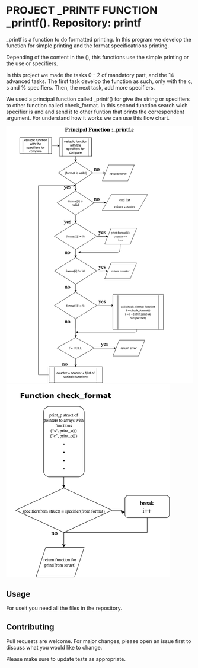 # PROJECT _PRINTF FUNCTION _printf(). Repository: printf

_printf is a function to do formatted printing. In this program we develop the function for simple printing and the format specificatrions printing. 

Depending of the content in the (), this functions use the simple printing or the use or specifiers.

In this project we made the tasks 0 - 2 of mandatory part, and the 14 advanced tasks.
The first task develop the function as such, only with the c, s and % specifiers. Then, the next task, add more specifiers.

We used a principal function called _printf() for give the string or specifiers to other function called check_format. In this second function search wich specifier is and and send it to other funtion that prints the correspondent argument.
For understand how it works we can use this flow chart.

![](firstflowchart.png)
![](flowchart2.png)

## Usage
For useit you need all the files in the repository.

## Contributing
Pull requests are welcome. For major changes, please open an issue first to discuss what you would like to change.

Please make sure to update tests as appropriate.
